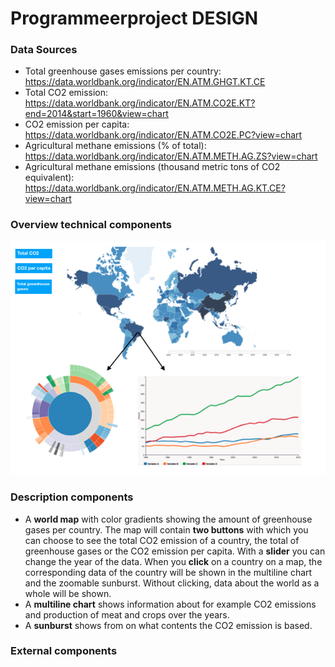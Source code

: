 # Programmeerproject DESIGN

### Data Sources
- Total greenhouse gases emissions per country:
https://data.worldbank.org/indicator/EN.ATM.GHGT.KT.CE
- Total CO2 emission:
 https://data.worldbank.org/indicator/EN.ATM.CO2E.KT?end=2014&start=1960&view=chart
- CO2 emission per capita:
https://data.worldbank.org/indicator/EN.ATM.CO2E.PC?view=chart
- Agricultural methane emissions (% of total):
https://data.worldbank.org/indicator/EN.ATM.METH.AG.ZS?view=chart
- Agricultural methane emissions (thousand metric tons of CO2 equivalent):
https://data.worldbank.org/indicator/EN.ATM.METH.AG.KT.CE?view=chart

### Overview technical components
![Sketch.png](https://github.com/11096187/programmeerproject/blob/master/doc/Sketch.png)

### Description components
- A **world map** with color gradients showing the amount of greenhouse gases per country. The map will contain **two buttons** with which you can choose to see the total CO2 emission of a country, the total of greenhouse gases or the CO2 emission per capita. With a **slider** you can change the year of the data. When you **click** on a country on a map, the corresponding data of the country will be shown in the multiline chart and the zoomable sunburst. Without clicking, data about the world as a whole will be shown.
- A **multiline chart** shows information about for example CO2 emissions and production of meat and crops over the years.
- A **sunburst** shows from on what contents the CO2 emission is based.

### External components

